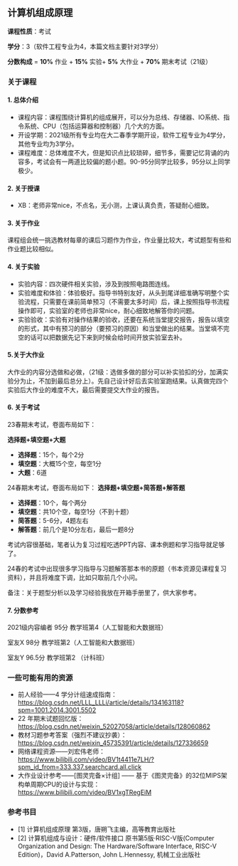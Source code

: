 ## 计算机组成原理

**课程性质**：考试

**学分**：3（软件工程专业为4，本篇文档主要针对3学分）

**分数构成** = **10%** 作业 + **15%** 实验+ **5%** 大作业 + **70%** 期末考试（21级）

### 关于课程

#### 1. 总体介绍

- 课程内容：课程围绕计算机的组成展开，可以分为总线、存储器、IO系统、指令系统、CPU（包括运算器和控制器）几个大的方面。
- 开设学期：2021级所有专业均在大二春季学期开设，软件工程专业为4学分，其他专业均为3学分。
- 课程难度：总体难度不大，但是知识点比较琐碎，细节多，需要记忆背诵的内容多，考试会有一两道比较偏的题小题。90-95分同学比较多，95分以上同学极少。



#### 2. 关于授课

- XB：老师非常nice，不点名，无小测，上课认真负责，答疑耐心细致。

  

#### 3. 关于作业

课程组会统一挑选教材每章的课后习题作为作业，作业量比较大，考试题型有些和作业题比较相似。


#### 4. 关于实验

- 实验内容：四次硬件相关实验，涉及到按照电路图连线。
- 实验难度和体验：体验极好。指导书特别友好，从头到尾详细准确写明整个实验流程，只需要在课前简单预习（不需要太多时间）后，课上按照指导书流程操作即可，实验室的老师也非常nice，耐心细致地解答你的问题。
- 实验验收：实验有对操作结果的验收，还要在系统当堂提交报告，报告以填空的形式，其中有预习的部分（要预习的原因）和当堂做出的结果。当堂填不完空的话可以把数据先记下来到时候会给时间开放实验室去补。


#### 5.关于大作业

大作业的内容分选做和必做，（21级：选做多做的部分可以补实验扣的分，加满实验分为止，不加到最后总分上）。先自己设计好后去实验室跑结果。认真做完四个实验后大作业的难度不大，最后需要提交大作业的报告。



#### 6. 关于考试

23春期末考试，卷面布局如下：

**选择题+填空题+大题**

- **选择题**：15个，每个2分
- **填空题**：大概15个空，每空1分
- **大题**：6道

24春期末考试，卷面布局如下：
**选择题+填空题+简答题+解答题**

- **选择题**：10个，每个两分
- **填空题**：共10个空，每空1分（不到十题）
- **简答题**：5-6分，4题左右
- **解答题**：前几个是10分左右，最后一题8分

考试内容很基础，笔者认为复习过程吃透PPT内容、课本例题和学习指导就足够了。

24春的考试中出现很多学习指导与习题解答那本书的原题（书本资源见课程复习资料），并且将难度下调，比如只取前几个小问。

备注：关于题型分析以及学习经验我放在开箱手册里了，供大家参考。

#### 7. 分数参考

2021级内容编者 95分 教学班第4（人工智能和大数据班）

室友X 98分 教学班第2（人工智能和大数据班）

室友Y 96.5分 教学班第2 （计科班）


### 一些可能有用的资源
- 前人经验——4 学分计组速成指南：https://blog.csdn.net/LLL_LLLi/article/details/134163118?spm=1001.2014.3001.5502
- 22 年期末试题回忆版：https://blog.csdn.net/weixin_52027058/article/details/128060862
- 教材习题参考答案（强烈不建议抄袭）：https://blog.csdn.net/weixin_45735391/article/details/127336659
- 网络课程资源——刘宏伟老师：https://www.bilibili.com/video/BV1t4411e7LH/?spm_id_from=333.337.searchcard.all.click
- 大作业设计参考——\[图灵完备×计组\] —— 基于《图灵完备》的32位MIPS架构单周期CPU的设计与实现： https://www.bilibili.com/video/BV1xgTRegEiM

  
### 参考书目

- [1] 计算机组成原理 第3版，唐朔飞主编，高等教育出版社
- [2] 计算机组成与设计：硬件/软件接口 原书第5版·RISC-V版(Computer Organization and Design: The Hardware/Software Interface, RISC-V Edition)，David A.Patterson, John L.Hennessy, 机械工业出版社

  







